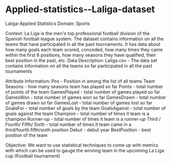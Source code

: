 # Applied-statistics--Laliga-dataset
Laliga-Applied Statistics
Domain: Sports

Context: La Liga is the men's top professional football division of the Spanish football league system. The dataset contains information on all the teams that have participated in all the past tournaments. It has data about how many goals each team scored, conceded, how many times they came within the first 6 positions, how many seasons they have qualified, their best position in the past, etc. Data Description: Laliga.csv - The data set contains information on all the teams so far participated in all the past tournaments

Attribute Information: Pos - Position in among the list of all teams Team Seasons - how many seasons team has played so far Points - total number of points of the team GamesPlayed - total number of games played so far GamesWon - total number of games won so far GamesDrawn - total number of games drawn so far GamesLost - total number of games lost so far GoalsFor - total number of goals by the team GoalsAgainst - total number of goals against the team Champion - total number of times it team is a champion Runner-up - total number of times it team is a runner-up Third / Fourth/ Fifth/ Sixth - total number of times it team came in a third/fourth.fifth/sixth position Debut - debut year BestPosition - best position of the team

Objective: We want to use statistical techniques to come up with metrics with which can be used to gauge the winning team in the upcoming La Liga cup (Football tournament)
